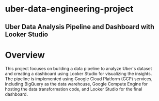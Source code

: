 # uber-data-engineering-project

## Uber Data Analysis Pipeline and Dashboard with Looker Studio

# Overview
This project focuses on building a data pipeline to analyze Uber's dataset and creating a dashboard using Looker Studio for visualizing the insights. The pipeline is implemented using Google Cloud Platform (GCP) services, including BigQuery as the data warehouse, Google Compute Engine for hosting the data transformation code, and Looker Studio for the final dashboard.
